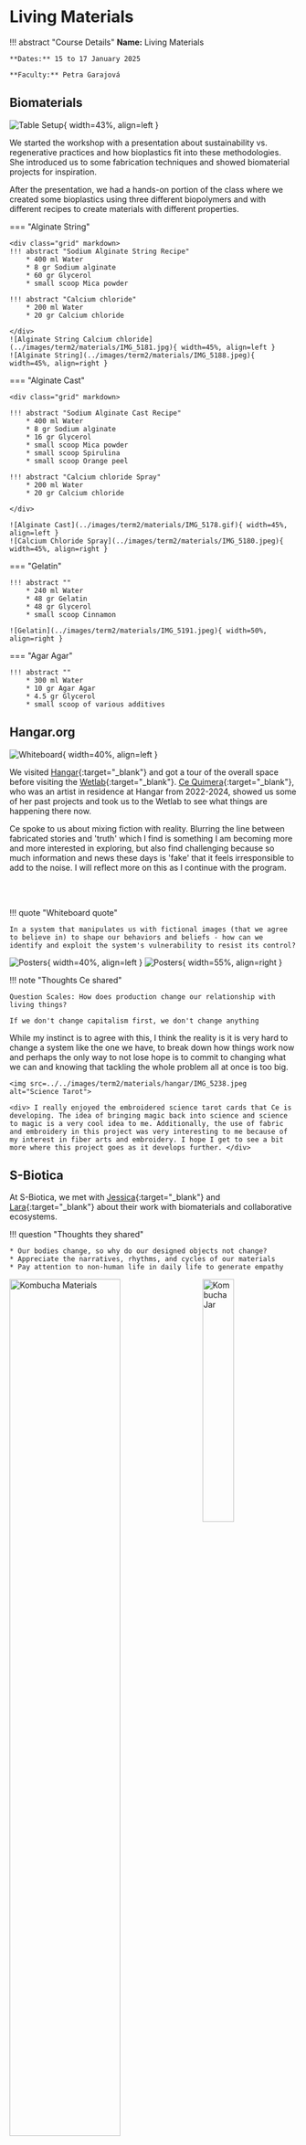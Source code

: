 # Living Materials 

!!! abstract "Course Details"
    **Name:** Living Materials 

    **Dates:** 15 to 17 January 2025

    **Faculty:** Petra Garajová


## Biomaterials 

![Table Setup](../images/term2/materials/IMG_5173.jpeg){ width=43%, align=left }

We started the workshop with a presentation about sustainability vs. regenerative practices and how bioplastics fit into these methodologies. She introduced us to some fabrication techniques and showed biomaterial projects for inspiration. 

After the presentation, we had a hands-on portion of the class where we created some bioplastics using three different biopolymers and with different recipes to create materials with different properties. 

=== "Alginate String"

    <div class="grid" markdown>
    !!! abstract "Sodium Alginate String Recipe"
        * 400 ml Water
        * 8 gr Sodium alginate
        * 60 gr Glycerol
        * small scoop Mica powder

    !!! abstract "Calcium chloride"
        * 200 ml Water 
        * 20 gr Calcium chloride 

    </div>
    ![Alginate String Calcium chloride](../images/term2/materials/IMG_5181.jpg){ width=45%, align=left }
    ![Alginate String](../images/term2/materials/IMG_5188.jpeg){ width=45%, align=right }

=== "Alginate Cast"

    <div class="grid" markdown>

    !!! abstract "Sodium Alginate Cast Recipe"
        * 400 ml Water
        * 8 gr Sodium alginate
        * 16 gr Glycerol
        * small scoop Mica powder
        * small scoop Spirulina 
        * small scoop Orange peel 

    !!! abstract "Calcium chloride Spray"
        * 200 ml Water 
        * 20 gr Calcium chloride 

    </div>

    ![Alginate Cast](../images/term2/materials/IMG_5178.gif){ width=45%, align=left }
    ![Calcium Chloride Spray](../images/term2/materials/IMG_5180.jpeg){ width=45%, align=right }


=== "Gelatin"

    !!! abstract ""
        * 240 ml Water 
        * 48 gr Gelatin 
        * 48 gr Glycerol
        * small scoop Cinnamon 

    ![Gelatin](../images/term2/materials/IMG_5191.jpeg){ width=50%, align=right }

=== "Agar Agar"

    !!! abstract ""
        * 300 ml Water 
        * 10 gr Agar Agar 
        * 4.5 gr Glycerol 
        * small scoop of various additives 


## Hangar.org 

![Whiteboard](../images/term2/materials/hangar/IMG_5226.jpg){ width=40%, align=left }

We visited [Hangar](https://hangar.org/en/){:target="_blank"} and got a tour of the overall space before visiting the [Wetlab](https://hangar.org/en/wetlab-blog/){:target="_blank"}. [Ce Quimera](https://hangar.org/en/quimera-rosa/){:target="_blank"}, who was an artist in residence at Hangar from 2022-2024, showed us some of her past projects and took us to the Wetlab to see what things are happening there now. 

Ce spoke to us about mixing fiction with reality. Blurring the line between fabricated stories and 'truth' which I find is something I am becoming more and more interested in exploring, but also find challenging because so much information and news these days is 'fake' that it feels irresponsible to add to the noise. I will reflect more on this as I continue with the program. 

<br><br>

!!! quote "Whiteboard quote" 

    In a system that manipulates us with fictional images (that we agree to believe in) to shape our behaviors and beliefs - how can we identify and exploit the system's vulnerability to resist its control? 


![Posters](../images/term2/materials/hangar/IMG_5228.jpeg){ width=40%, align=left }
![Posters](../images/term2/materials/hangar/IMG_5229.jpeg){ width=55%, align=right }

!!! note "Thoughts Ce shared" 

    Question Scales: How does production change our relationship with living things? 

    If we don't change capitalism first, we don't change anything 

While my instinct is to agree with this, I think the reality is it is very hard to change a system like the one we have, to break down how things work now and perhaps the only way to not lose hope is to commit to changing what we can and knowing that tackling the whole problem all at once is too big. 


<div class="container">

    <img src=../../images/term2/materials/hangar/IMG_5238.jpeg alt="Science Tarot">

    <div> I really enjoyed the embroidered science tarot cards that Ce is developing. The idea of bringing magic back into science and science to magic is a very cool idea to me. Additionally, the use of fabric and embroidery in this project was very interesting to me because of my interest in fiber arts and embroidery. I hope I get to see a bit more where this project goes as it develops further. </div>

</div>

## S-Biotica 

At S-Biotica, we met with [Jessica](https://www.biobabes.co.uk/){:target="_blank"} and [Lara](https://lara-campos.com/){:target="_blank"} about their work with biomaterials and collaborative ecosystems. 

!!! question "Thoughts they shared" 

    * Our bodies change, so why do our designed objects not change? 
    * Appreciate the narratives, rhythms, and cycles of our materials
    * Pay attention to non-human life in daily life to generate empathy 

<img src=../../images/term2/materials/sbiotica/IMG_5247.jpg alt="Kombucha Materials" style="width:62%">
<img src=../../images/term2/materials/sbiotica/IMG_5249.jpeg alt="Kombucha Jar" style="float:right;width:33%">

They showed us a presentation about many of their previous projects as well as a presentation about fungi to give us an introduction to the world of mycelium as a material but also as a biological entity. 

We got a tour of their space and I found myself wondering if a artist space like this could exist anywhere in the US or if the economic and social structure of my home country is antithetical to this kind of collective, industrial repurposed space. In general, throughout our time visiting collectives and artist spaces throughout Barcelona, I have wondered how to bring these kinds of creative spaces to my home country. I am not sure if it is possible, but I am curious to explore. 

<img src=../../images/term2/materials/sbiotica/IMG_5246.jpeg alt="S-Biotica Space" style="width:33%">
<img src=../../images/term2/materials/sbiotica/IMG_5250.jpeg alt="S-Biotica Radio Dish" style="float:right;width:33%">
<img src=../../images/term2/materials/sbiotica/IMG_5251.jpeg alt="S-Biotica Materials" style="float:right;width:33%">

<p> We then had a workshop on using Kombucha SCOBY as a material. Specifically Lara showed us how to start kombucha from a mother culture. </p>

<img src=../../images/term2/materials/sbiotica/IMG_5261.jpeg alt="S-Biotica Space" style="width:49%">
<img src=../../images/term2/materials/sbiotica/IMG_5262.jpg alt="S-Biotica Radio Dish" style="float:right;width:49%">

<figure markdown="span">
  ![Kineco Mycelium Growth](../images/term2/materials/sbiotica/IMG_5470.jpg){ width=50%}
  <figcaption>Then we had a very quick workshop with Jessica about mycelium</figcaption>
</figure>


## My Biomaterials 

### Crafted Material - First Attempt

My initial thought for the crafted material was to use a biomaterial to make soles for the slippers I crocheted out of discarded fabric I found on the streets of Barcelona. 

<img src=../../images/term2/materials/my_materials/pants.jpeg alt="Fabric Before Cutting" style="width:15%">
<img src=../../images/term2/materials/my_materials/cutting.jpeg alt="Cutting Yarn" style="width:34%">
<img src=../../images/term2/materials/my_materials/yarnBall.jpeg alt="Yarn Ball" style="width:15%">
<img src=../../images/term2/materials/my_materials/slipper.jpg alt="My Slipper" style="float:right;width:34%">

Maithili and I decided to try to reproduce the foamed gelatin material because it would create a nice, cushy sole for the slipper. 

<div class="grid" markdown>

!!! abstract "Inspiration Recipe"
    * Biopolymer: 45ml gelatin 
    * Plasticizer: 30g glycerin
    * Additive: 6ml dish soap
    * Solvent: 60ml water 

![Foamed Biomaterial](../images/term2/materials/my_materials/inspiration.jpg)

</div>

However, we were concerned that this ratio of water to gelatin seemed like it was way too high when compared to the recipe we were given in class, so we followed the recipe from class instead, with some small modifications. 

<div class="grid" markdown>

!!! quote "Recipes" 

    !!! abstract "From Class"
        * 150ml water
        * 12g gelatin
        * 12g glycerol
        * 1 spoon dish washing soap

    !!! abstract "Our Recipe"
        * 150ml coffee water 
        * 12g gelatin 
        * 12g glycerol
        * 1 spoonful dish washing soap
        * few drops tee tree oil

![Foamed Biomaterial](../images/term2/materials/my_materials/firstAttempt.jpeg)

</div>

Maithili and I laser cut a mold for the sole, in an attempt to reduce waste material by designing the perfect shape. Unfortunately, we had issues with the sizing of the Rhino file and it ended up way too large. Additionally, when we glued the pieces together, the glue did not hold well when we poured the material into the mold and it leaked. 

<img src=../../images/term2/materials/my_materials/file.jpeg alt="Fabric Before Cutting" style="width:32%">
<img src=../../images/term2/materials/my_materials/lasercutting.jpeg alt="Cutting Yarn" style="width:32%">
<img src=../../images/term2/materials/my_materials/gluing.jpeg alt="Yarn Ball" style="float=right;width:32%">

We did not have enough volume with this recipe and once we let it dry, we found that it was flimsier than we had hoped.

### Crafted Material - Second Attempt

We decided to change to a different recipe and attempt it again, this time just in a sheet rather than in the sole mold, which had become completely unglued. 


<div class="grid" markdown>

!!! abstract "Inspiration Recipe"
    * 100ml water
    * 25g gelatin
    * 25g glycerol
    * 15g activated charcoal

!!! abstract "Our Recipe"
    * 600ml water 
    * 150g gelatin 
    * 150g glycerol 
    * 2 spoons dish washing soap
    * 1 spoon of spirulina 
    * a few drops tee tree oil 

</div>

<video src="" controls="controls" style="max-width: 100%;">
</video>

INCLUDE VIDEO 


<figure markdown="span">
  ![Time Lapse of process](../images/term2/materials/my_materials/timeLapse.gif)
  <figcaption>Time lapse of the mixing process</figcaption>
</figure>

!!! note "Next Steps"

    Cutting the material to the correct size and sewing it to the slippers

### Living Material 

